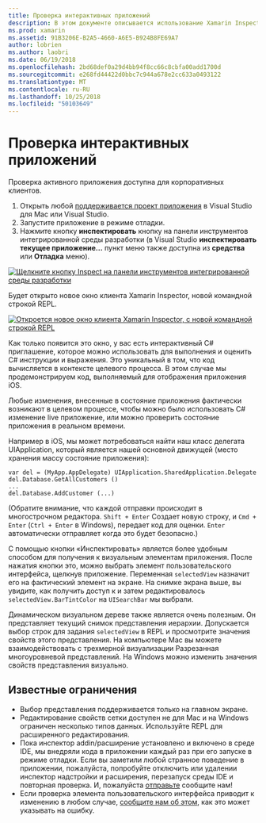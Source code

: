 ```yaml
---
title: Проверка интерактивных приложений
description: В этом документе описывается использование Xamarin Inspector для проверки приложения. Здесь также рассматриваются ограничения средства Xamarin Inspector.
ms.prod: xamarin
ms.assetid: 91B3206E-B2A5-4660-A6E5-B924B8FE69A7
author: lobrien
ms.author: laobri
ms.date: 06/19/2018
ms.openlocfilehash: 2bd68def0a29d4bb94f8cc66c8cbfa00add1700d
ms.sourcegitcommit: e268fd44422d0bbc7c944a678e2cc633a0493122
ms.translationtype: MT
ms.contentlocale: ru-RU
ms.lasthandoff: 10/25/2018
ms.locfileid: "50103649"
---
```

# <a name="inspecting-live-applications"></a>Проверка интерактивных приложений

Проверка активного приложения доступна для корпоративных клиентов.

1. Открыть любой [поддерживается проект приложения](~/tools/inspector/install.md#supported-platforms) в Visual Studio для Mac или Visual Studio.
1. Запустите приложение в режиме отладки.
1. Нажмите кнопку **инспектировать** кнопку на панели инструментов интегрированной среды разработки (в Visual Studio **инспектировать текущее приложение...**  пункт меню также доступна из **средства** или **Отладка** меню).

[![](inspect-images/mac-heres-the-button.png "Щелкните кнопку Inspect на панели инструментов интегрированной среды разработки")](inspect-images/mac-heres-the-button.png#lightbox)

Будет открыто новое окно клиента Xamarin Inspector, новой командной строкой REPL.

[![](inspect-images/inspector-0.7.0-map-inspect-small.png "Откроется новое окно клиента Xamarin Inspector, с новой командной строкой REPL")](inspect-images/inspector-0.7.0-map-inspect.png#lightbox)

Как только появится это окно, у вас есть интерактивный C# приглашение, которое можно использовать для выполнения и оценить C# инструкции и выражения. Это уникальный в том, что код вычисляется в контексте целевого процесса. В этом случае мы продемонстрируем код, выполняемый для отображения приложения iOS.

Любые изменения, внесенные в состояние приложения фактически возникают в целевом процессе, чтобы можно было использовать C# изменение live приложение, или можно проверить состояние приложения в реальном времени.

Например в iOS, мы может потребоваться найти наш класс делегата UIApplication, который является нашей основной движущей (место хранения массу состояние приложения):

    var del = (MyApp.AppDelegate) UIApplication.SharedApplication.Delegate
    del.Database.GetAllCustomers ()
    ...
    del.Database.AddCustomer (...)

(Обратите внимание, что каждой отправки происходит в многострочном редактора. `Shift + Enter` Создает новую строку, и `Cmd + Enter` (`Ctrl + Enter` в Windows), передает код для оценки. `Enter` автоматически отправляет когда это будет безопасно.)

С помощью кнопки «Инспектировать» является более удобным способом для получения к визуальным элементам приложения. После нажатия кнопки это, можно выбрать элемент пользовательского интерфейса, щелкнув приложение. Переменная `selectedView` назначит его на фактический элемент на экране. На снимке экрана выше, вы увидите, как получить доступ к и затем редактировалось `selectedView.BarTintColor` на `UISearchBar` мы выбрали.

Динамическом визуальном дереве также является очень полезным. Он представляет текущий снимок представления иерархии. Допускается выбор строк для задания `selectedView` в REPL и просмотрите значения свойств этого представления. На компьютере Mac вы можете взаимодействовать с трехмерной визуализации Разрезанная многоуровневой представлений. На Windows можно изменить значения свойств представления визуально.

## <a name="known-limitations"></a>Известные ограничения

 - Выбор представления поддерживается только на главном экране.
 - Редактирование свойств сетки доступен не для Mac и на Windows ограничен несколько типов данных. Используйте REPL для расширенного редактирования.
 - Пока инспектор addin/расширение установлено и включено в среде IDE, мы внедряли кода в приложении каждый раз при его запуске в режиме отладки. Если вы заметили любой странное поведение в приложении, пожалуйста, попробуйте отключить или удалении инспектор надстройки и расширения, перезапуск среды IDE и повторная проверка. И, пожалуйста [отправьте](~/tools/inspector/install.md#reporting-bugs) сообщите нам!
 - Если проверка элемента пользовательского интерфейса приводит к изменению в любом случае, [сообщите нам об этом](~/tools/inspector/install.md#reporting-bugs), как это может указывать на ошибку.

